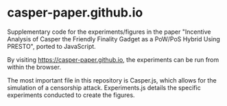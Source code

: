 # casper-paper.github.io
Supplementary code for the experiments/figures in the paper "Incentive Analysis of Casper the Friendly Finality Gadget as a PoW/PoS Hybrid Using PRESTO", ported to JavaScript.

By visiting https://casper-paper.github.io, the experiments can be run from within the browser.

The most important file in this repository is Casper.js, which allows for the simulation of a censorship attack. Experiments.js details the specific experiments conducted to create the figures.